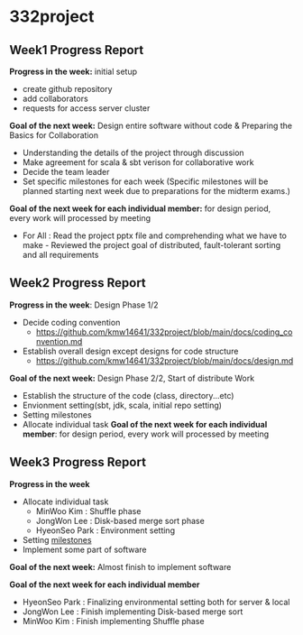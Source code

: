 # 332project

## Week1 Progress Report

**Progress in the week:** initial setup

- create github repository
- add collaborators
- requests for access server cluster

**Goal of the next week:** Design entire software without code & Preparing the Basics for Collaboration

- Understanding the details of the project through discussion
- Make agreement for scala & sbt verison for collaborative work
- Decide the team leader
- Set specific milestones for each week (Specific milestones will be planned starting next week due to preparations for the midterm exams.)

**Goal of the next week for each individual member:** for design period, every work will processed by meeting

- For All : Read the project pptx file and comprehending what we have to make - Reviewed the project goal of distributed, fault-tolerant sorting and all requirements

## Week2 Progress Report

**Progress in the week**: Design Phase 1/2

- Decide coding convention
  - https://github.com/kmw14641/332project/blob/main/docs/coding_convention.md
- Establish overall design except designs for code structure
  - https://github.com/kmw14641/332project/blob/main/docs/design.md

**Goal of the next week:** Design Phase 2/2, Start of distribute Work

- Establish the structure of the code (class, directory...etc)
- Envionment setting(sbt, jdk, scala, initial repo setting)
- Setting milestones
- Allocate individual task
**Goal of the next week for each individual member**: for design period, every work will processed by meeting

## Week3 Progress Report

**Progress in the week** 

- Allocate individual task
  - MinWoo Kim : Shuffle phase
  - JongWon Lee : Disk-based merge sort phase
  - HyeonSeo Park : Environment setting
- Setting [milestones](https://github.com/kmw14641/332project/blob/main/docs/Milestone.md)
- Implement some part of software

**Goal of the next week:** Almost finish to implement software
  
**Goal of the next week for each individual member**
- HyeonSeo Park : Finalizing environmental setting both for server & local
- JongWon Lee : Finish implementing Disk-based merge sort
- MinWoo Kim : Finish implementing Shuffle phase